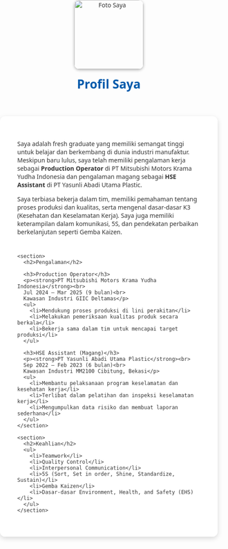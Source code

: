 <!DOCTYPE html>
<html lang="id">
<head>
  <meta charset="UTF-8">
  <meta name="viewport" content="width=device-width, initial-scale=1">
  <title>Profil Saya</title>
  <style>
    body {
      font-family: 'Segoe UI', sans-serif;
      background: url('https://images.unsplash.com/photo-1581091012184-7f3c7c92b09b?auto=format&fit=crop&w=1950&q=80') center/cover no-repeat fixed;
      margin: 0;
      padding: 0;
      color: #333;
    }

    header {
      text-align: center;
      padding: 40px 20px 20px;
      background: rgba(255,255,255,0.95);
      box-shadow: 0 2px 6px rgba(0,0,0,0.1);
    }

    header img {
      width: 160px;
      height: 160px;
      border-radius: 12px;
      object-fit: cover;
      box-shadow: 0 2px 6px rgba(0,0,0,0.3);
      margin-bottom: 15px;
    }

    header h1 {
      margin: 0;
      font-size: 2em;
      color: #005aab;
    }

    main {
      max-width: 900px;
      margin: 30px auto;
      background-color: rgba(255, 255, 255, 0.95);
      padding: 40px;
      border-radius: 12px;
      box-shadow: 0 4px 12px rgba(0,0,0,0.15);
    }

    section {
      margin-bottom: 40px;
    }

    section h2 {
      color: #005aab;
      border-bottom: 2px solid #ddd;
      padding-bottom: 8px;
      margin-bottom: 20px;
    }

    ul {
      padding-left: 20px;
    }

    @media (max-width: 600px) {
      main {
        padding: 20px;
      }

      header img {
        width: 120px;
        height: 120px;
      }

      header h1 {
        font-size: 1.6em;
      }
    }
  </style>
</head>
<body>

  <header>
    <img src="https://drive.google.com/uc?export=view&id=16HbIW-3zJALUhaQbTGHNr6gtJeSsnv7j" alt="Foto Saya">
    <h1>Profil Saya</h1>
  </header>

  <main>
    <section>
      <p>
        Saya adalah fresh graduate yang memiliki semangat tinggi untuk belajar dan berkembang di dunia industri manufaktur. 
        Meskipun baru lulus, saya telah memiliki pengalaman kerja sebagai <strong>Production Operator</strong> di PT Mitsubishi Motors Krama Yudha Indonesia 
        dan pengalaman magang sebagai <strong>HSE Assistant</strong> di PT Yasunli Abadi Utama Plastic.
      </p>
      <p>
        Saya terbiasa bekerja dalam tim, memiliki pemahaman tentang proses produksi dan kualitas, serta mengenal dasar-dasar 
        K3 (Kesehatan dan Keselamatan Kerja). Saya juga memiliki keterampilan dalam komunikasi, 5S, dan pendekatan perbaikan berkelanjutan seperti Gemba Kaizen.
      </p>
    </section>

    <section>
      <h2>Pengalaman</h2>

      <h3>Production Operator</h3>
      <p><strong>PT Mitsubishi Motors Krama Yudha Indonesia</strong><br>
      Jul 2024 – Mar 2025 (9 bulan)<br>
      Kawasan Industri GIIC Deltamas</p>
      <ul>
        <li>Mendukung proses produksi di lini perakitan</li>
        <li>Melakukan pemeriksaan kualitas produk secara berkala</li>
        <li>Bekerja sama dalam tim untuk mencapai target produksi</li>
      </ul>

      <h3>HSE Assistant (Magang)</h3>
      <p><strong>PT Yasunli Abadi Utama Plastic</strong><br>
      Sep 2022 – Feb 2023 (6 bulan)<br>
      Kawasan Industri MM2100 Cibitung, Bekasi</p>
      <ul>
        <li>Membantu pelaksanaan program keselamatan dan kesehatan kerja</li>
        <li>Terlibat dalam pelatihan dan inspeksi keselamatan kerja</li>
        <li>Mengumpulkan data risiko dan membuat laporan sederhana</li>
      </ul>
    </section>

    <section>
      <h2>Keahlian</h2>
      <ul>
        <li>Teamwork</li>
        <li>Quality Control</li>
        <li>Interpersonal Communication</li>
        <li>5S (Sort, Set in order, Shine, Standardize, Sustain)</li>
        <li>Gemba Kaizen</li>
        <li>Dasar-dasar Environment, Health, and Safety (EHS)</li>
      </ul>
    </section>
  </main>

</body>
</html>
